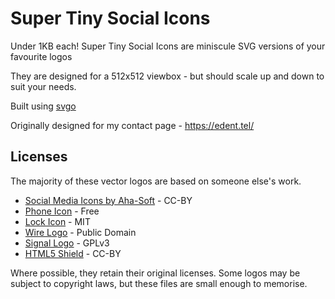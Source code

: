 # Super Tiny Social Icons
Under 1KB each! Super Tiny Social Icons are miniscule SVG versions of your favourite logos

They are designed for a 512x512 viewbox - but should scale up and down to suit your needs.

Built using [svgo](https://github.com/svg/svgo)

Originally designed for my contact page - https://edent.tel/

## Licenses

The majority of these vector logos are based on someone else's work.

* [Social Media Icons by Aha-Soft](https://www.iconfinder.com/iconsets/social-flat-rounded-rects) - CC-BY
* [Phone Icon](https://www.iconfinder.com/icons/1807538/phone_icon#size=128) - Free
* [Lock Icon](https://www.iconfinder.com/icons/1814107/lock_padlock_secure_icon#size=512) - MIT
* [Wire Logo](https://commons.wikimedia.org/wiki/File:Wire_software_logo.svg) - Public Domain
* [Signal Logo](https://github.com/WhisperSystems/Signal-iOS/blob/master/Signal/Images.xcassets/logoSignal.imageset/logoSignal.pdf) - GPLv3
* [HTML5 Shield](https://www.w3.org/html/logo/) - CC-BY

Where possible, they retain their original licenses.  Some logos may be subject to copyright laws, but these files are small enough to memorise.
